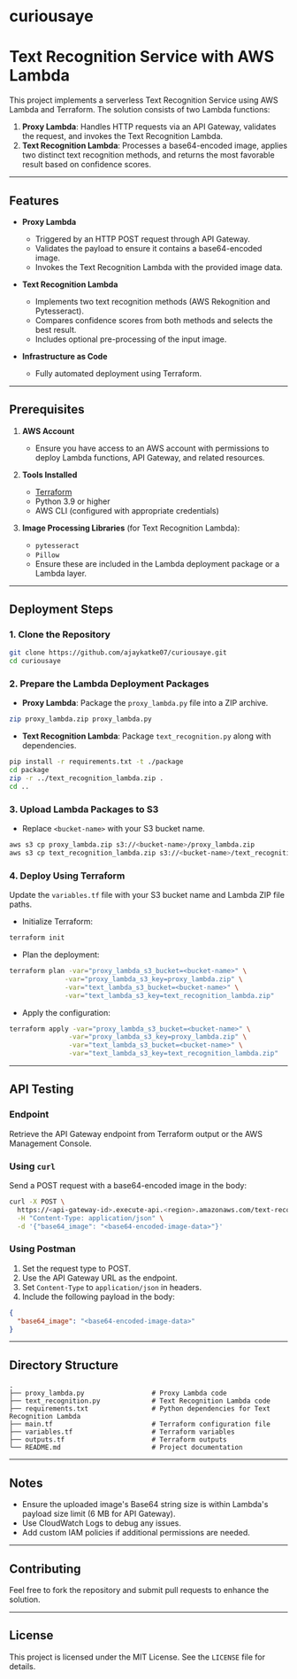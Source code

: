 # curiousaye

# Text Recognition Service with AWS Lambda

This project implements a serverless Text Recognition Service using AWS Lambda and Terraform. The solution consists of two Lambda functions:

1. **Proxy Lambda**: Handles HTTP requests via an API Gateway, validates the request, and invokes the Text Recognition Lambda.
2. **Text Recognition Lambda**: Processes a base64-encoded image, applies two distinct text recognition methods, and returns the most favorable result based on confidence scores.

---

## Features
- **Proxy Lambda**
  - Triggered by an HTTP POST request through API Gateway.
  - Validates the payload to ensure it contains a base64-encoded image.
  - Invokes the Text Recognition Lambda with the provided image data.

- **Text Recognition Lambda**
  - Implements two text recognition methods (AWS Rekognition and Pytesseract).
  - Compares confidence scores from both methods and selects the best result.
  - Includes optional pre-processing of the input image.

- **Infrastructure as Code**
  - Fully automated deployment using Terraform.

---

## Prerequisites

1. **AWS Account**
   - Ensure you have access to an AWS account with permissions to deploy Lambda functions, API Gateway, and related resources.

2. **Tools Installed**
   - [Terraform](https://www.terraform.io/)
   - Python 3.9 or higher
   - AWS CLI (configured with appropriate credentials)

3. **Image Processing Libraries** (for Text Recognition Lambda):
   - `pytesseract`
   - `Pillow`
   - Ensure these are included in the Lambda deployment package or a Lambda layer.

---

## Deployment Steps

### 1. Clone the Repository
```bash
git clone https://github.com/ajaykatke07/curiousaye.git
cd curiousaye
```

### 2. Prepare the Lambda Deployment Packages

- **Proxy Lambda**: Package the `proxy_lambda.py` file into a ZIP archive.
```bash
zip proxy_lambda.zip proxy_lambda.py
```

- **Text Recognition Lambda**: Package `text_recognition.py` along with dependencies.
```bash
pip install -r requirements.txt -t ./package
cd package
zip -r ../text_recognition_lambda.zip .
cd ..
```

### 3. Upload Lambda Packages to S3

- Replace `<bucket-name>` with your S3 bucket name.
```bash
aws s3 cp proxy_lambda.zip s3://<bucket-name>/proxy_lambda.zip
aws s3 cp text_recognition_lambda.zip s3://<bucket-name>/text_recognition_lambda.zip
```

### 4. Deploy Using Terraform

Update the `variables.tf` file with your S3 bucket name and Lambda ZIP file paths.

- Initialize Terraform:
```bash
terraform init
```

- Plan the deployment:
```bash
terraform plan -var="proxy_lambda_s3_bucket=<bucket-name>" \
              -var="proxy_lambda_s3_key=proxy_lambda.zip" \
              -var="text_lambda_s3_bucket=<bucket-name>" \
              -var="text_lambda_s3_key=text_recognition_lambda.zip"
```

- Apply the configuration:
```bash
terraform apply -var="proxy_lambda_s3_bucket=<bucket-name>" \
               -var="proxy_lambda_s3_key=proxy_lambda.zip" \
               -var="text_lambda_s3_bucket=<bucket-name>" \
               -var="text_lambda_s3_key=text_recognition_lambda.zip"
```

---

## API Testing

### Endpoint
Retrieve the API Gateway endpoint from Terraform output or the AWS Management Console.

### Using `curl`
Send a POST request with a base64-encoded image in the body:
```bash
curl -X POST \
  https://<api-gateway-id>.execute-api.<region>.amazonaws.com/text-recognition \
  -H "Content-Type: application/json" \
  -d '{"base64_image": "<base64-encoded-image-data>"}'
```

### Using Postman
1. Set the request type to POST.
2. Use the API Gateway URL as the endpoint.
3. Set `Content-Type` to `application/json` in headers.
4. Include the following payload in the body:
```json
{
  "base64_image": "<base64-encoded-image-data>"
}
```

---

## Directory Structure
```
.
├── proxy_lambda.py                 # Proxy Lambda code
├── text_recognition.py             # Text Recognition Lambda code
├── requirements.txt                # Python dependencies for Text Recognition Lambda
├── main.tf                         # Terraform configuration file
├── variables.tf                    # Terraform variables
├── outputs.tf                      # Terraform outputs
└── README.md                       # Project documentation
```

---

## Notes
- Ensure the uploaded image's Base64 string size is within Lambda's payload size limit (6 MB for API Gateway).
- Use CloudWatch Logs to debug any issues.
- Add custom IAM policies if additional permissions are needed.

---

## Contributing
Feel free to fork the repository and submit pull requests to enhance the solution.

---

## License
This project is licensed under the MIT License. See the `LICENSE` file for details.

